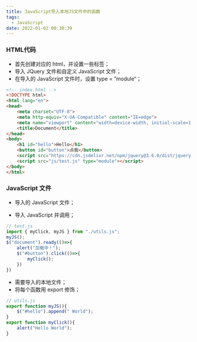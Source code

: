 ```yaml
---
title: JavaScript导入本地JS文件中的函数
tags:
  - JavaScript
date: 2022-01-02 00:30:39
---
```


### HTML代码

* 首先创建对应的 html，并设置一些标签；
* 导入 JQuery 文件和自定义 JavaScript 文件；
* 在导入的 JavaScript 文件时，设置 type = ”module“；

```html
<!-- index.html -->
<!DOCTYPE html>
<html lang="en">
<head>
    <meta charset="UTF-8">
    <meta http-equiv="X-UA-Compatible" content="IE=edge">
    <meta name="viewport" content="width=device-width, initial-scale=1.0">
    <title>Document</title>
</head>
<body>
    <h1 id="hello">Hello</h1>
    <button id="button">点我</button>
    <script src="https://cdn.jsdelivr.net/npm/jquery@3.6.0/dist/jquery.min.js"></script>
    <script src="js/test.js" type="module"></script>
</body>
</html>
```



### JavaScript 文件

* 导入的 JavaScript 文件；

* 导入 JavaScript 并调用；

```javascript
// test.js
import { myClick, myJS } from "./utils.js";
myJS();
$("document").ready(()=>{
    alert("加载中！");
    $("#button").click(()=>{
        myClick();
    })
})
```

* 需要导入的本地文件；
* 将每个函数用 export 修饰；

```javascript
// utils.js
export function myJS(){
    $("#hello").append(" World");
}
export function myClick(){
    alert("Hello World");
}
```
